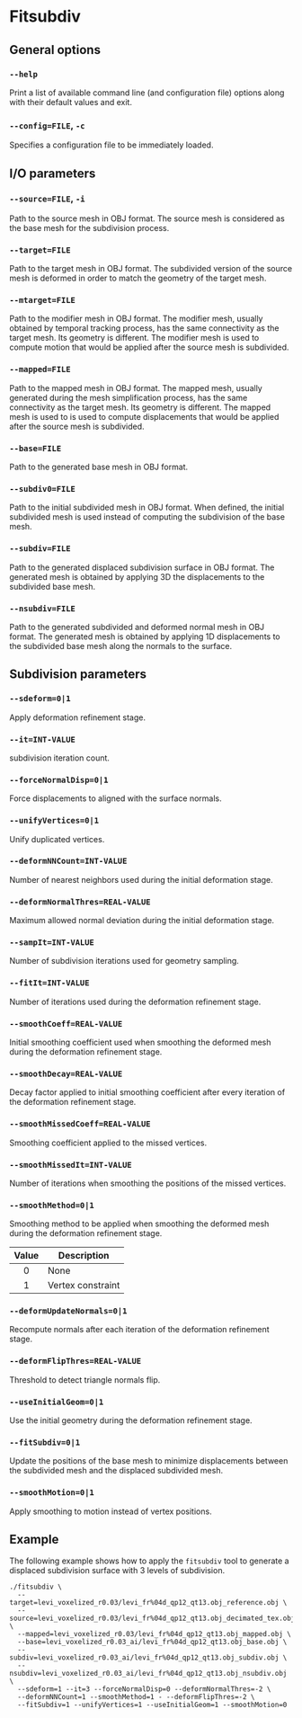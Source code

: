 Fitsubdiv
=========

General options
---------------

### `--help`
Print a list of available command line (and configuration file) options
along with their default values and exit.

### `--config=FILE`, `-c`
Specifies a configuration file to be immediately loaded.


I/O parameters
--------------

### `--source=FILE`, `-i`
Path to the source mesh in OBJ format. The source mesh is considered as the
base mesh for the subdivision process.

### `--target=FILE`
Path to the target mesh in OBJ format. The subdivided version of the source
mesh is deformed in order to match the geometry of the target mesh.

### `--mtarget=FILE`
Path to the modifier mesh in OBJ format. The modifier mesh, usually obtained
by temporal tracking process, has the same connectivity as the target mesh.
Its geometry is different. The modifier mesh is used to compute motion that
would be applied after the source mesh is subdivided.

### `--mapped=FILE`
Path to the mapped mesh in OBJ format. The mapped mesh, usually generated
during the mesh simplification process, has the same connectivity as the
target mesh. Its geometry is different. The mapped mesh is used to is used to
compute displacements that would be applied after the source mesh is
subdivided.

### `--base=FILE`
Path to the generated base mesh in OBJ format.

### `--subdiv0=FILE`
Path to the initial subdivided mesh in OBJ format. When defined, the initial
subdivided mesh is used instead of computing the subdivision of the base mesh.

### `--subdiv=FILE`
Path to the generated displaced subdivision surface in OBJ format. The
generated mesh is obtained by applying 3D the displacements to the subdivided
base mesh.

### `--nsubdiv=FILE`
Path to the generated subdivided and deformed normal mesh in OBJ format. The
generated mesh is obtained by applying 1D displacements to the subdivided base
mesh along the normals to the surface.


Subdivision parameters
----------------------

### `--sdeform=0|1`
Apply deformation refinement stage.

### `--it=INT-VALUE`
subdivision iteration count.

### `--forceNormalDisp=0|1`
Force displacements to aligned with the surface normals.

### `--unifyVertices=0|1`
Unify duplicated vertices.

### `--deformNNCount=INT-VALUE`
Number of nearest neighbors used during the initial deformation stage.

### `--deformNormalThres=REAL-VALUE`
Maximum allowed normal deviation during the initial deformation stage.

### `--sampIt=INT-VALUE`
Number of subdivision iterations used for geometry sampling.

### `--fitIt=INT-VALUE`
Number of iterations used during the deformation refinement stage.

### `--smoothCoeff=REAL-VALUE`
Initial smoothing coefficient used when smoothing the deformed mesh during the
deformation refinement stage.

### `--smoothDecay=REAL-VALUE`
Decay factor applied to initial smoothing coefficient after every iteration of
the deformation refinement stage.

### `--smoothMissedCoeff=REAL-VALUE`
Smoothing coefficient applied to the missed vertices.

### `--smoothMissedIt=INT-VALUE`
Number of iterations when smoothing the positions of the missed vertices.

### `--smoothMethod=0|1`
Smoothing method to be applied when smoothing the deformed mesh during the
deformation refinement stage.

  | Value | Description       |
  |:-----:| ------------------|
  | 0     | None              |
  | 1     | Vertex constraint |


### `--deformUpdateNormals=0|1`
Recompute normals after each iteration of the deformation refinement stage.

### `--deformFlipThres=REAL-VALUE`
Threshold to detect triangle normals flip.

### `--useInitialGeom=0|1`
Use the initial geometry during the deformation refinement stage.

### `--fitSubdiv=0|1`
Update the positions of the base mesh to minimize displacements between the
subdivided mesh and the displaced subdivided mesh.

### `--smoothMotion=0|1`
Apply smoothing to motion instead of vertex positions.

Example
-------
The following example shows how to apply the `fitsubdiv` tool to generate
a displaced subdivision surface with 3 levels of subdivision.

```console
./fitsubdiv \
  --target=levi_voxelized_r0.03/levi_fr%04d_qp12_qt13.obj_reference.obj \
  --source=levi_voxelized_r0.03/levi_fr%04d_qp12_qt13.obj_decimated_tex.obj \
  --mapped=levi_voxelized_r0.03/levi_fr%04d_qp12_qt13.obj_mapped.obj \
  --base=levi_voxelized_r0.03_ai/levi_fr%04d_qp12_qt13.obj_base.obj \
  --subdiv=levi_voxelized_r0.03_ai/levi_fr%04d_qp12_qt13.obj_subdiv.obj \
  --nsubdiv=levi_voxelized_r0.03_ai/levi_fr%04d_qp12_qt13.obj_nsubdiv.obj \
  --sdeform=1 --it=3 --forceNormalDisp=0 --deformNormalThres=-2 \
  --deformNNCount=1 --smoothMethod=1 - --deformFlipThres=-2 \
  --fitSubdiv=1 --unifyVertices=1 --useInitialGeom=1 --smoothMotion=0
```
